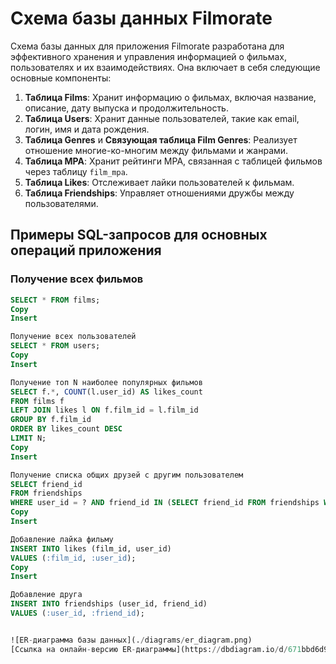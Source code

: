 # Схема базы данных Filmorate

Схема базы данных для приложения Filmorate разработана для эффективного хранения и управления информацией о фильмах, пользователях и их взаимодействиях. Она включает в себя следующие основные компоненты:

1. **Таблица Films**: Хранит информацию о фильмах, включая название, описание, дату выпуска и продолжительность.
2. **Таблица Users**: Хранит данные пользователей, такие как email, логин, имя и дата рождения.
3. **Таблица Genres** и **Связующая таблица Film Genres**: Реализует отношение многие-ко-многим между фильмами и жанрами.
4. **Таблица MPA**: Хранит рейтинги MPA, связанная с таблицей фильмов через таблицу `film_mpa`.
5. **Таблица Likes**: Отслеживает лайки пользователей к фильмам.
6. **Таблица Friendships**: Управляет отношениями дружбы между пользователями.

## Примеры SQL-запросов для основных операций приложения

### Получение всех фильмов
```sql
SELECT * FROM films;
Copy
Insert

Получение всех пользователей
SELECT * FROM users;
Copy
Insert

Получение топ N наиболее популярных фильмов
SELECT f.*, COUNT(l.user_id) AS likes_count
FROM films f
LEFT JOIN likes l ON f.film_id = l.film_id
GROUP BY f.film_id
ORDER BY likes_count DESC
LIMIT N;
Copy
Insert

Получение списка общих друзей с другим пользователем
SELECT friend_id
FROM friendships
WHERE user_id = ? AND friend_id IN (SELECT friend_id FROM friendships WHERE user_id = ?);
Copy
Insert

Добавление лайка фильму
INSERT INTO likes (film_id, user_id)
VALUES (:film_id, :user_id);
Copy
Insert

Добавление друга
INSERT INTO friendships (user_id, friend_id)
VALUES (:user_id, :friend_id);


![ER-диаграмма базы данных](./diagrams/er_diagram.png)
[Ссылка на онлайн-версию ER-диаграммы](https://dbdiagram.io/d/671bbd6d97a66db9a34a32d1)
